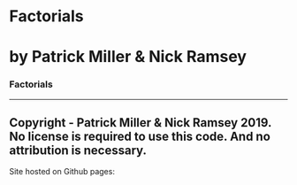 # Factorials
# by Patrick Miller & Nick Ramsey

### Factorials
---
Copyright - Patrick Miller & Nick Ramsey 2019. No license is required to use this code. And no attribution is necessary.
---
Site hosted on Github pages:
